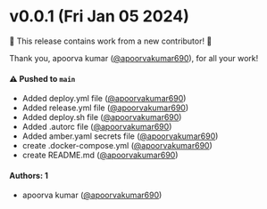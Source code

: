 # v0.0.1 (Fri Jan 05 2024)

:tada: This release contains work from a new contributor! :tada:

Thank you, apoorva kumar ([@apoorvakumar690](https://github.com/apoorvakumar690)), for all your work!

#### ⚠️ Pushed to `main`

- Added deploy.yml file ([@apoorvakumar690](https://github.com/apoorvakumar690))
- Added release.yml file ([@apoorvakumar690](https://github.com/apoorvakumar690))
- Added deploy.sh file ([@apoorvakumar690](https://github.com/apoorvakumar690))
- Added .autorc file ([@apoorvakumar690](https://github.com/apoorvakumar690))
- Added amber.yaml secrets file ([@apoorvakumar690](https://github.com/apoorvakumar690))
- create .docker-compose.yml ([@apoorvakumar690](https://github.com/apoorvakumar690))
- create README.md ([@apoorvakumar690](https://github.com/apoorvakumar690))

#### Authors: 1

- apoorva kumar ([@apoorvakumar690](https://github.com/apoorvakumar690))
